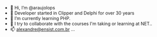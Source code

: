 - 👋 Hi, I’m @araujolops
- 👀 Developer started in Clipper and Delphi for over 30 years
- 🌱 I’m currently learning PHP.
- 💞️ I try to collaborate with the courses I'm taking or learning at NET..
- 📫 alexandre@ensist.com.br ...

<!---
araujolops/araujolops is a ✨ special ✨ repository because its `README.md` (this file) appears on your GitHub profile.
You can click the Preview link to take a look at your changes.
--->
